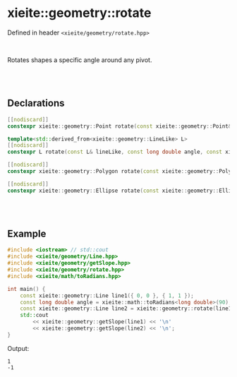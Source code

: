 # xieite::geometry::rotate
Defined in header `<xieite/geometry/rotate.hpp>`

<br/>

Rotates shapes a specific angle around any pivot.

<br/><br/>

## Declarations
```cpp
[[nodiscard]]
constexpr xieite::geometry::Point rotate(const xieite::geometry::Point& point, const long double angle, const xieite::geometry::Point& pivot = xieite::geometry::Point(0, 0)) noexcept;
```
```cpp
template<std::derived_from<xieite::geometry::LineLike> L>
[[nodiscard]]
constexpr L rotate(const L& lineLike, const long double angle, const xieite::geometry::Point& pivot = xieite::geometry::Point(0, 0)) noexcept;
```
```cpp
[[nodiscard]]
constexpr xieite::geometry::Polygon rotate(const xieite::geometry::Polygon& polygon, const long double angle, const xieite::geometry::Point& pivot = xieite::geometry::Point(0, 0)) noexcept;
```
```cpp
[[nodiscard]]
constexpr xieite::geometry::Ellipse rotate(const xieite::geometry::Ellipse& ellipse, const long double angle, const xieite::geometry::Point& pivot = xieite::geometry::Point(0, 0)) noexcept;
```

<br/><br/>

## Example
```cpp
#include <iostream> // std::cout
#include <xieite/geometry/Line.hpp>
#include <xieite/geometry/getSlope.hpp>
#include <xieite/geometry/rotate.hpp>
#include <xieite/math/toRadians.hpp>

int main() {
	const xieite::geometry::Line line1({ 0, 0 }, { 1, 1 });
	const long double angle = xieite::math::toRadians<long double>(90);
	const xieite::geometry::Line line2 = xieite::geometry::rotate(line1, angle);
	std::cout
		<< xieite::geometry::getSlope(line1) << '\n'
		<< xieite::geometry::getSlope(line2) << '\n';
}
```
Output:
```
1
-1
```
